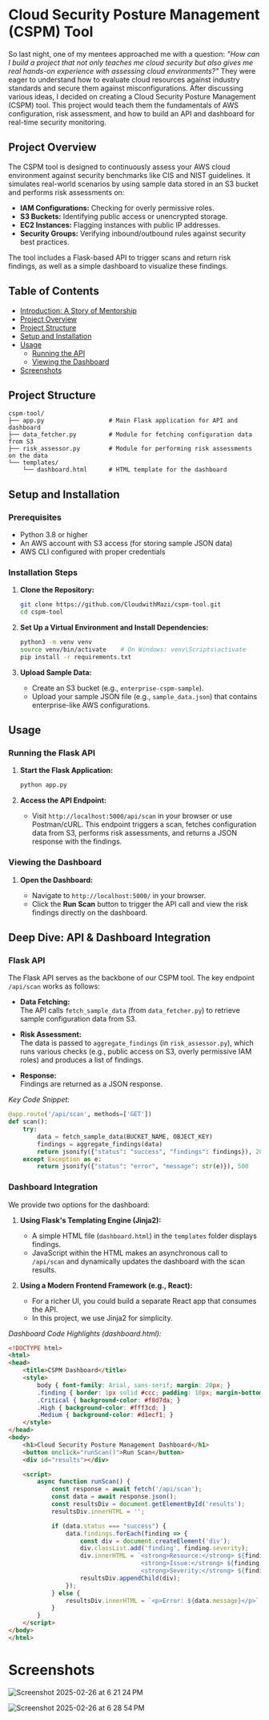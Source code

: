 # Cloud Security Posture Management (CSPM) Tool

So last night, one of my mentees approached me with a question: *"How can I build a project that not only teaches me cloud security but also gives me real hands-on experience with assessing cloud environments?"* They were eager to understand how to evaluate cloud resources against industry standards and secure them against misconfigurations. After discussing various ideas, I decided on creating a Cloud Security Posture Management (CSPM) tool. This project would teach them the fundamentals of AWS configuration, risk assessment, and how to build an API and dashboard for real-time security monitoring.

## Project Overview

The CSPM tool is designed to continuously assess your AWS cloud environment against security benchmarks like CIS and NIST guidelines. It simulates real-world scenarios by using sample data stored in an S3 bucket and performs risk assessments on:

- **IAM Configurations:** Checking for overly permissive roles.
- **S3 Buckets:** Identifying public access or unencrypted storage.
- **EC2 Instances:** Flagging instances with public IP addresses.
- **Security Groups:** Verifying inbound/outbound rules against security best practices.

The tool includes a Flask-based API to trigger scans and return risk findings, as well as a simple dashboard to visualize these findings.

## Table of Contents

- [Introduction: A Story of Mentorship](#introduction-a-story-of-mentorship)
- [Project Overview](#project-overview)
- [Project Structure](#project-structure)
- [Setup and Installation](#setup-and-installation)
- [Usage](#usage)
  - [Running the API](#running-the-api)
  - [Viewing the Dashboard](#viewing-the-dashboard)
- [Screenshots](#screenshots)

## Project Structure

```
cspm-tool/
├── app.py                  # Main Flask application for API and dashboard
├── data_fetcher.py         # Module for fetching configuration data from S3
├── risk_assessor.py        # Module for performing risk assessments on the data
└── templates/
    └── dashboard.html      # HTML template for the dashboard
```

## Setup and Installation

### Prerequisites

- Python 3.8 or higher
- An AWS account with S3 access (for storing sample JSON data)
- AWS CLI configured with proper credentials

### Installation Steps

1. **Clone the Repository:**

   ```bash
   git clone https://github.com/CloudwithMazi/cspm-tool.git
   cd cspm-tool
   ```

2. **Set Up a Virtual Environment and Install Dependencies:**

   ```bash
   python3 -m venv venv
   source venv/bin/activate    # On Windows: venv\Scripts\activate
   pip install -r requirements.txt
   ```

3. **Upload Sample Data:**

   - Create an S3 bucket (e.g., `enterprise-cspm-sample`).
   - Upload your sample JSON file (e.g., `sample_data.json`) that contains enterprise-like AWS configurations.

## Usage

### Running the Flask API

1. **Start the Flask Application:**

   ```bash
   python app.py
   ```

2. **Access the API Endpoint:**

   - Visit `http://localhost:5000/api/scan` in your browser or use Postman/cURL. This endpoint triggers a scan, fetches configuration data from S3, performs risk assessments, and returns a JSON response with the findings.

### Viewing the Dashboard

1. **Open the Dashboard:**

   - Navigate to `http://localhost:5000/` in your browser.
   - Click the **Run Scan** button to trigger the API call and view the risk findings directly on the dashboard.

## Deep Dive: API & Dashboard Integration

### Flask API

The Flask API serves as the backbone of our CSPM tool. The key endpoint `/api/scan` works as follows:

- **Data Fetching:**  
  The API calls `fetch_sample_data` (from `data_fetcher.py`) to retrieve sample configuration data from S3.

- **Risk Assessment:**  
  The data is passed to `aggregate_findings` (in `risk_assessor.py`), which runs various checks (e.g., public access on S3, overly permissive IAM roles) and produces a list of findings.

- **Response:**  
  Findings are returned as a JSON response.

*Key Code Snippet:*

```python
@app.route('/api/scan', methods=['GET'])
def scan():
    try:
        data = fetch_sample_data(BUCKET_NAME, OBJECT_KEY)
        findings = aggregate_findings(data)
        return jsonify({"status": "success", "findings": findings}), 200
    except Exception as e:
        return jsonify({"status": "error", "message": str(e)}), 500
```

### Dashboard Integration

We provide two options for the dashboard:

1. **Using Flask's Templating Engine (Jinja2):**
   - A simple HTML file (`dashboard.html`) in the `templates` folder displays findings.
   - JavaScript within the HTML makes an asynchronous call to `/api/scan` and dynamically updates the dashboard with the scan results.

2. **Using a Modern Frontend Framework (e.g., React):**
   - For a richer UI, you could build a separate React app that consumes the API.
   - In this project, we use Jinja2 for simplicity.

*Dashboard Code Highlights (dashboard.html):*

```html
<!DOCTYPE html>
<html>
<head>
    <title>CSPM Dashboard</title>
    <style>
        body { font-family: Arial, sans-serif; margin: 20px; }
        .finding { border: 1px solid #ccc; padding: 10px; margin-bottom: 10px; }
        .Critical { background-color: #f8d7da; }
        .High { background-color: #fff3cd; }
        .Medium { background-color: #d1ecf1; }
    </style>
</head>
<body>
    <h1>Cloud Security Posture Management Dashboard</h1>
    <button onclick="runScan()">Run Scan</button>
    <div id="results"></div>

    <script>
        async function runScan() {
            const response = await fetch('/api/scan');
            const data = await response.json();
            const resultsDiv = document.getElementById('results');
            resultsDiv.innerHTML = '';

            if (data.status === "success") {
                data.findings.forEach(finding => {
                    const div = document.createElement('div');
                    div.classList.add('finding', finding.severity);
                    div.innerHTML = `<strong>Resource:</strong> ${finding.resource}<br>
                                     <strong>Issue:</strong> ${finding.issue}<br>
                                     <strong>Severity:</strong> ${finding.severity}`;
                    resultsDiv.appendChild(div);
                });
            } else {
                resultsDiv.innerHTML = `<p>Error: ${data.message}</p>`;
            }
        }
    </script>
</body>
</html>
```
# Screenshots 
![Screenshot 2025-02-26 at 6 21 24 PM](https://github.com/user-attachments/assets/5cc4e78a-e405-4a62-9a07-018880aedcaa)

![Screenshot 2025-02-26 at 6 28 54 PM](https://github.com/user-attachments/assets/9a152e72-ac3f-4fc2-978e-b2270afc5ffc)
 


